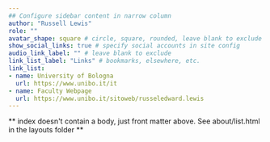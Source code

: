 ```yaml
---
## Configure sidebar content in narrow column
author: "Russell Lewis"
role: ""
avatar_shape: square # circle, square, rounded, leave blank to exclude
show_social_links: true # specify social accounts in site config
audio_link_label: "" # leave blank to exclude
link_list_label: "Links" # bookmarks, elsewhere, etc.
link_list:
- name: University of Bologna
  url: https://www.unibo.it/it
- name: Faculty Webpage
  url: https://www.unibo.it/sitoweb/russeledward.lewis
---
```


** index doesn't contain a body, just front matter above.
See about/list.html in the layouts folder **